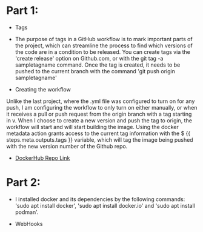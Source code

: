 # Part 1:

- Tags 

- The purpose of tags in a GitHub workflow is to mark important parts of the project, which can streamline the process to find 
which versions of the code are in a condition to be released. You can create tags via the 'create release' option on Github.com,
or with the git tag -a sampletagname command. Once the tag is created, it needs to be pushed to the current branch with the 
command 'git push origin sampletagname'

- Creating the workflow

Unlike the last project, where the .yml file was configured to turn on for any push, I am configuring the workflow to only turn 
on either manually, or when it receives a pull or push request from the origin branch with a tag starting in v. When I choose to
create a new version and push the tag to origin, the workflow will start and will start building the image. Using the docker 
metadata action grants access to the current tag information with the $ {{ steps.meta.outputs.tags }} variable, which will tag
the image being pushed with the new version number of the Github repo.

- [DockerHub Repo Link](https://hub.docker.com/repository/docker/w267bxh/project4/general)


# Part 2:

- I installed docker and its dependencies by the following commands: 'sudo apt install docker', 'sudo apt install docker.io' and 
'sudo apt install podman'.


- WebHooks 
	 
